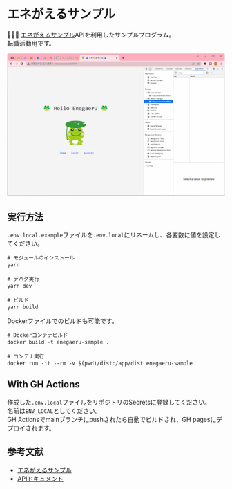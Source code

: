 # エネがえるサンプル

🍇🍇🍇 [エネがえるサンプル](https://qiita.com/ysakurada/items/b7d255ed8c5b6027530d)APIを利用したサンプルプログラム。  
転職活動用です。  

![成果物](./.development/img/fruit.gif)  

## 実行方法

`.env.local.example`ファイルを`.env.local`にリネームし、各変数に値を設定してください。  

```shell
# モジュールのインストール
yarn

# デバグ実行
yarn dev

# ビルド
yarn build
```

Dockerファイルでのビルドも可能です。  

```shell
# Dockerコンテナビルド
docker build -t enegaeru-sample .

# コンテナ実行
docker run -it --rm -v $(pwd)/dist:/app/dist enegaeru-sample
```

## With GH Actions

作成した`.env.local`ファイルをリポジトリのSecretsに登録してください。  
名前は`ENV_LOCAL`としてください。  
GH Actionsでmainブランチにpushされたら自動でビルドされ、GH pagesにデプロイされます。  

## 参考文献

- [エネがえるサンプル](https://qiita.com/ysakurada/items/b7d255ed8c5b6027530d)
- [APIドキュメント](https://www-v4.enegaeru.com/apidoc/api-general.html)
